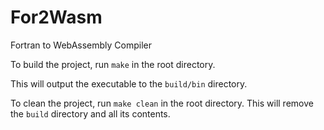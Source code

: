# For2Wasm
Fortran to WebAssembly Compiler 

To build the project, run `make` in the root directory.

This will output the executable to the `build/bin` directory.

To clean the project, run `make clean` in the root directory.
This will remove the `build` directory and all its contents.